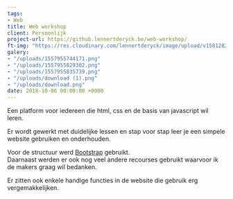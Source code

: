 ```yaml
---
tags:
- Web
title: Web workshop
client: Persoonlijk
project-url: https://github.lennertderyck.be/web-workshop/
ft-img: "https://res.cloudinary.com/lennertderyck/image/upload/v1581282808/photo-1510493648510-d11f5bf55f33_oegtk4.jpg"
galery:
- "/uploads/1557955744171.png"
- "/uploads/1557955829302.png"
- "/uploads/1557955835739.png"
- "/uploads/download (1).png"
- "/uploads/download.png"
date: 2018-10-06 00:00:00 +0000
---
```

Een platform voor iedereen die html, css en de basis van javascript wil leren.

Er wordt gewerkt met duidelijke lessen en stap voor stap leer je een simpele website gebruiken en onderhouden.

Voor de structuur werd [Bootstrap](https://getbootstrap.com) gebruikt.  
Daarnaast werden er ook nog veel andere recourses gebruikt waarvoor ik de makers graag wil bedanken.

Er zitten ook enkele handige functies in de website die gebruik erg vergemakkelijken.
